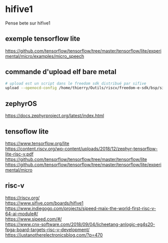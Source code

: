 # hifive1
Pense bete sur hifive1

## exemple tensorflow lite

https://github.com/tensorflow/tensorflow/tree/master/tensorflow/lite/experimental/micro/examples/micro_speech

## commande d'upload elf bare metal

```sh
# upload est un script dans le freedom sdk distribué par sifive
upload --openocd-config /home/thierry/Outils/riscv/freedom-e-sdk/bsp/sifive-hifive1/openocd.cfg --openocd /home/thierry/Outils/riscv/riscv-openocd-0.10.0-2018.12.0-x86_64-linux-ubuntu14/bin/openocd --elf /home/thierry/projets/iot/riscv/tensorflow/tensorflow/lite/experimental/micro/tools/make/gen/riscv32_mcu_riscv32_mcu/bin/micro_speech_test --gdb riscv64-unknown-elf-gdb
```

## zephyrOS
https://docs.zephyrproject.org/latest/index.html


## tensoflow lite
https://www.tensorflow.org/lite  
https://content.riscv.org/wp-content/uploads/2018/12/zephyr-tensorflow-lite-risc-v.pdf  
https://github.com/tensorflow/tensorflow/tree/master/tensorflow/lite  
https://github.com/tensorflow/tensorflow/tree/master/tensorflow/lite/experimental/micro  

## risc-v
https://riscv.org/  
https://www.sifive.com/boards/hifive1  
https://www.indiegogo.com/projects/sipeed-maix-the-world-first-risc-v-64-ai-module#/  
https://www.sipeed.com/#/  
https://www.cnx-software.com/2018/09/04/licheetang-anlogic-eg4s20-fpga-board-targets-risc-v-development/  
https://justanotherelectronicsblog.com/?p=470

